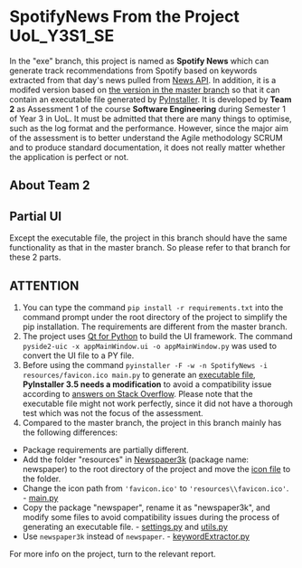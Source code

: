 # SpotifyNews From the Project UoL_Y3S1_SE

In the "exe" branch, this project is named as **Spotify News** which can generate track recommendations from Spotify based on keywords extracted from that day's news pulled from [News API](https://newsapi.org/). In addition, it is a modifed version based on [the version in the master branch](https://github.com/ArvinZJC/UoL_Y3S1_SE/tree/master/SpotifyNews) so that it can contain an executable file generated by [PyInstaller](https://pypi.org/project/PyInstaller/). It is developed by **Team 2** as Assessment 1 of the course **Software Engineering** during Semester 1 of Year 3 in UoL. It must be admitted that there are many things to optimise, such as the log format and the performance. However, since the major aim of the assessment is to better understand the Agile methodology SCRUM and to produce standard documentation, it does not really matter whether the application is perfect or not.

## About Team 2

## Partial UI

Except the executable file, the project in this branch should have the same functionality as that in the master branch. So please refer to that branch for these 2 parts.

## ATTENTION

1. You can type the command `pip install -r requirements.txt` into the command prompt under the root directory of the project to simplify the pip installation. The requirements are different from the master branch.
2. The project uses [Qt for Python](https://www.qt.io/qt-for-python) to build the UI framework. The command `pyside2-uic -x appMainWindow.ui -o appMainWindow.py` was used to convert the UI file to a PY file.
3. Before using the command `pyinstaller -F -w -n SpotifyNews -i resources/favicon.ico main.py` to generate an [executable file](https://github.com/ArvinZJC/UoL_Y3S1_SE/tree/exe/SpotifyNews/Executable%20File), **PyInstaller 3.5 needs a modification** to avoid a compatibility issue according to [answers on Stack Overflow](https://stackoverflow.com/questions/53058052/unable-to-find-c-nltk-data-while-creating-executable-using-pyinstaller). Please note that the executable file might not work perfectly, since it did not have a thorough test which was not the focus of the assessment.
4. Compared to the master branch, the project in this branch mainly has the following differences:

* Package requirements are partially different.
* Add the folder "resources" in [Newspaper3k](https://pypi.org/project/newspaper3k/) (package name: newspaper) to the root directory of the project and move the [icon file](https://github.com/ArvinZJC/UoL_Y3S1_SE/tree/exe/SpotifyNews/resources) to the folder.
* Change the icon path from `'favicon.ico'` to `'resources\\favicon.ico'`. - [main.py](https://github.com/ArvinZJC/UoL_Y3S1_SE/blob/exe/SpotifyNews/main.py)
* Copy the package "newspaper", rename it as "newspaper3k", and modify some files to avoid compatibility issues during the process of generating an executable file. - [settings.py](https://github.com/ArvinZJC/UoL_Y3S1_SE/blob/exe/SpotifyNews/newspaper3k/settings.py) and [utils.py](https://github.com/ArvinZJC/UoL_Y3S1_SE/blob/exe/SpotifyNews/newspaper3k/utils.py)
* Use `newspaper3k` instead of `newspaper`. - [keywordExtractor.py](https://github.com/ArvinZJC/UoL_Y3S1_SE/blob/exe/SpotifyNews/keywordExtractor.py)

For more info on the project, turn to the relevant report.
